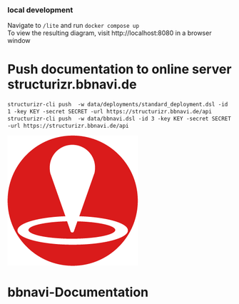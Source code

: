 ### local development
Navigate to `/lite` and run `docker compose up` <br />
To view the resulting diagram, visit http://localhost:8080 in a browser window

# Push documentation to online server structurizr.bbnavi.de

```
structurizr-cli push  -w data/deployments/standard_deployment.dsl -id 1 -key KEY -secret SECRET -url https://structurizr.bbnavi.de/api
structurizr-cli push  -w data/bbnavi.dsl -id 3 -key KEY -secret SECRET -url https://structurizr.bbnavi.de/api
```
![Logo](./images/bb-navi-app-rund-rot_png.png)
# bbnavi-Documentation